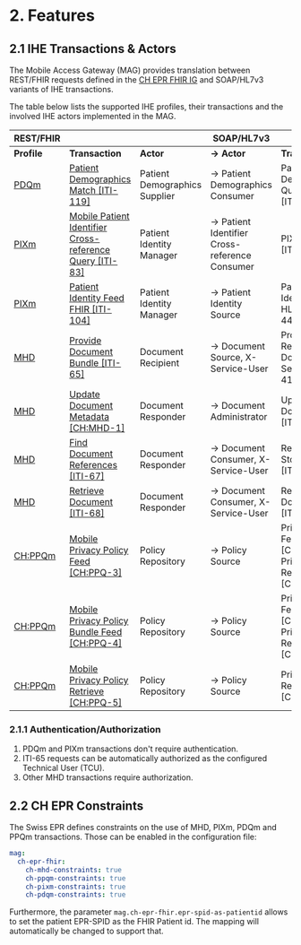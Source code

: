 # 2. Features

## 2.1 IHE Transactions & Actors

The Mobile Access Gateway (MAG) provides translation between REST/FHIR requests defined in the [CH EPR FHIR IG](https://fhir.ch/ig/ch-epr-fhir/index.html) and SOAP/HL7v3 variants of IHE transactions.    

The table below lists the supported IHE profiles, their transactions and the involved IHE actors implemented in the MAG. 

| REST/FHIR |   |   | SOAP/HL7v3 |   |   |
|---|---|---|---|---|---|
| **Profile** | **Transaction** | **Actor** | **-> Actor** | **Transaction** | **Profile** | 
| [PDQm](https://fhir.ch/ig/ch-epr-fhir/iti-pdqm.html) | [Patient Demographics Match [ITI-119]](https://fhir.ch/ig/ch-epr-fhir/iti-119.html) | Patient Demographics Supplier | -> Patient Demographics Consumer | Patient Demographics Query HL7 V3 [ITI-47] | PDQV3 |
| [PIXm](https://fhir.ch/ig/ch-epr-fhir/iti-pixm.html) | [Mobile Patient Identifier Cross-reference Query [ITI-83]](https://fhir.ch/ig/ch-epr-fhir/iti-83.html) | Patient Identity Manager | -> Patient Identifier Cross-reference Consumer | PIXV3 Query [ITI-45] | PIXV3 |
| [PIXm](https://fhir.ch/ig/ch-epr-fhir/iti-pixm.html) | [Patient Identity Feed FHIR [ITI-104]](https://fhir.ch/ig/ch-epr-fhir/iti-104.html) | Patient Identity Manager | -> Patient Identity Source | Patient Identity Feed HL7 V3 [ITI-44] | PIXV3 |
| [MHD](https://fhir.ch/ig/ch-epr-fhir/iti-mhd.html) | [Provide Document Bundle [ITI-65]](https://fhir.ch/ig/ch-epr-fhir/iti-65.html) | Document Recipient | -> Document Source, X-Service-User | Provide and Register Document Set-b [ITI-41] | XDS.b |
| [MHD](https://fhir.ch/ig/ch-epr-fhir/iti-mhd.html) | [Update Document Metadata [CH:MHD-1]](https://fhir.ch/ig/ch-epr-fhir/ch-mhd-1.html) | Document Responder | -> Document Administrator | Update Document Set [ITI-57] | XDS.b |
| [MHD](https://fhir.ch/ig/ch-epr-fhir/iti-mhd.html) | [Find Document References [ITI-67]](https://fhir.ch/ig/ch-epr-fhir/iti-67.html) | Document Responder | -> Document Consumer, X-Service-User | Registry Stored Query [ITI-18] | XDS.b |
| [MHD](https://fhir.ch/ig/ch-epr-fhir/iti-mhd.html) | [Retrieve Document [ITI-68]](https://fhir.ch/ig/ch-epr-fhir/iti-68.html) | Document Responder | -> Document Consumer, X-Service-User | Retrieve Document Set [ITI-43] | XDS.b |
| [CH:PPQm](https://fhir.ch/ig/ch-epr-fhir/ppqm.html) | [Mobile Privacy Policy Feed [CH:PPQ-3]](https://fhir.ch/ig/ch-epr-fhir/ppq-3.html) | Policy Repository | -> Policy Source | Privacy Policy Feed [CH:PPQ‑1] / Privacy Policy Retrieve [CH:PPQ‑2] | CH:PPQ |
| [CH:PPQm](https://fhir.ch/ig/ch-epr-fhir/ppqm.html) | [Mobile Privacy Policy Bundle Feed [CH:PPQ-4]](https://fhir.ch/ig/ch-epr-fhir/ppq-4.html) | Policy Repository | -> Policy Source | Privacy Policy Feed [CH:PPQ‑1] / Privacy Policy Retrieve [CH:PPQ‑2] | CH:PPQ |
| [CH:PPQm](https://fhir.ch/ig/ch-epr-fhir/ppqm.html) | [Mobile Privacy Policy Retrieve [CH:PPQ-5]](https://fhir.ch/ig/ch-epr-fhir/ppq-5.html) | Policy Repository | -> Policy Source | Privacy Policy Retrieve [CH:PPQ‑2] | CH:PPQ |

### 2.1.1 Authentication/Authorization

1. PDQm and PIXm transactions don't require authentication.
2. ITI-65 requests can be automatically authorized as the configured Technical User (TCU).
3. Other MHD transactions require authorization.

## 2.2 CH EPR Constraints

The Swiss EPR defines constraints on the use of MHD, PIXm, PDQm and PPQm transactions. Those can be enabled in the 
configuration file:
```yml
mag:
  ch-epr-fhir:
    ch-mhd-constraints: true
    ch-ppqm-constraints: true
    ch-pixm-constraints: true
    ch-pdqm-constraints: true
```

Furthermore, the parameter `mag.ch-epr-fhir.epr-spid-as-patientid` allows to set the patient EPR-SPID as the FHIR 
Patient id. The mapping will automatically be changed to support that.